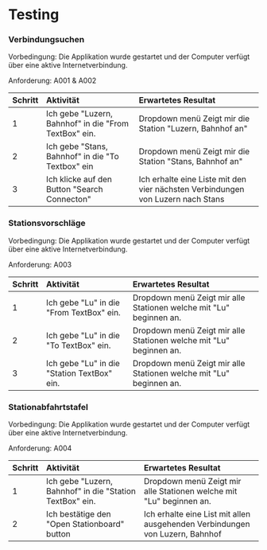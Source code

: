 # Testing

### Verbindungsuchen

Vorbedingung: Die Applikation wurde gestartet und der Computer verfügt über eine aktive Internetverbindung.

Anforderung: A001 & A002

| Schritt | Aktivität | Erwartetes Resultat |
| :--- | :--- | :--- |
| 1 | Ich gebe "Luzern, Bahnhof" in die "From TextBox" ein. | Dropdown menü Zeigt mir die Station "Luzern, Bahnhof an" |
| 2 | Ich gebe "Stans, Bahnhof" in die "To Textbox" ein | Dropdown menü Zeigt mir die Station "Stans, Bahnhof an" |
| 3 | Ich klicke auf den Button "Search Connecton" | Ich erhalte eine Liste mit den vier nächsten Verbindungen von Luzern nach Stans |

### Stationsvorschläge

Vorbedingung: Die Applikation wurde gestartet und der Computer verfügt über eine aktive Internetverbindung.

Anforderung: A003

| Schritt | Aktivität | Erwartetes Resultat |
| :--- | :--- | :--- |
| 1 | Ich gebe "Lu" in die "From TextBox" ein. | Dropdown menü Zeigt mir alle Stationen welche mit "Lu" beginnen an. |
| 2 | Ich gebe "Lu" in die "To TextBox" ein. | Dropdown menü Zeigt mir alle Stationen welche mit "Lu" beginnen an. |
| 3 | Ich gebe "Lu" in die "Station TextBox" ein. | Dropdown menü Zeigt mir alle Stationen welche mit "Lu" beginnen an. |

### Stationabfahrtstafel

Vorbedingung: Die Applikation wurde gestartet und der Computer verfügt über eine aktive Internetverbindung.

Anforderung: A004

| Schritt | Aktivität | Erwartetes Resultat |
| :--- | :--- | :--- |
| 1 | Ich gebe "Luzern, Bahnhof" in die "Station TextBox" ein. | Dropdown menü Zeigt mir alle Stationen welche mit "Lu" beginnen an. |
| 2 | Ich bestätige den "Open Stationboard" button | Ich erhalte eine List mit allen ausgehenden Verbindungen von Luzern, Bahnhof |

